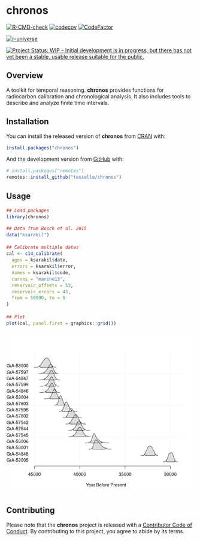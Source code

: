 
<!-- README.md is generated from README.Rmd. Please edit that file -->

# chronos

<!-- badges: start -->

[![R-CMD-check](https://github.com/tesselle/chronos/workflows/R-CMD-check/badge.svg)](https://github.com/tesselle/chronos/actions)
[![codecov](https://codecov.io/gh/tesselle/chronos/branch/main/graph/badge.svg?token=UgoOXsZW86)](https://codecov.io/gh/tesselle/chronos)
[![CodeFactor](https://www.codefactor.io/repository/github/tesselle/chronos/badge/main)](https://www.codefactor.io/repository/github/tesselle/chronos/overview/main)

<a href="https://tesselle.r-universe.dev" class="pkgdown-devel"><img
src="https://tesselle.r-universe.dev/badges/chronos"
alt="r-universe" /></a>

[![Project Status: WIP – Initial development is in progress, but there
has not yet been a stable, usable release suitable for the
public.](https://www.repostatus.org/badges/latest/wip.svg)](https://www.repostatus.org/#wip)
<!-- badges: end -->

## Overview

A toolkit for temporal reasoning. **chronos** provides functions for
radiocarbon calibration and chronological analysis. It also includes
tools to describe and analyze finite time intervals.

## Installation

You can install the released version of **chronos** from
[CRAN](https://CRAN.R-project.org) with:

``` r
install.packages("chronos")
```

And the development version from [GitHub](https://github.com/) with:

``` r
# install.packages("remotes")
remotes::install_github("tesselle/chronos")
```

## Usage

``` r
## Load packages
library(chronos)
```

``` r
## Data from Bosch et al. 2015
data("ksarakil")

## Calibrate multiple dates
cal <- c14_calibrate(
  ages = ksarakil$date,
  errors = ksarakil$error,
  names = ksarakil$code,
  curves = "marine13",
  reservoir_offsets = 53,
  reservoir_errors = 43,
  from = 50000, to = 0
)

## Plot
plot(cal, panel.first = graphics::grid())
```

![](man/figures/README-calibration-1.png)<!-- -->

## Contributing

Please note that the **chronos** project is released with a [Contributor
Code of Conduct](https://www.tesselle.org/conduct.html). By contributing
to this project, you agree to abide by its terms.
